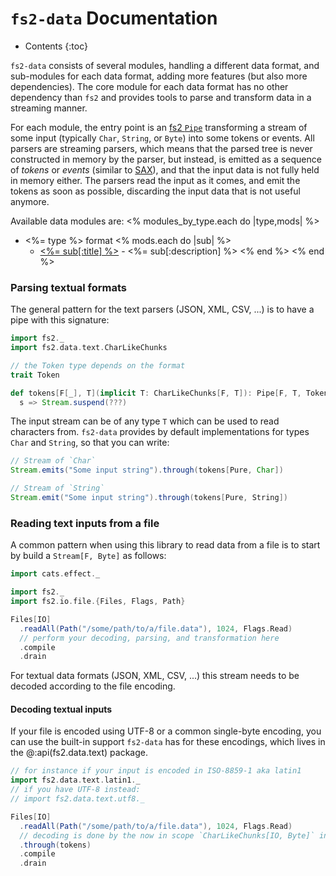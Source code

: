 # `fs2-data` Documentation

* Contents
{:toc}

`fs2-data` consists of several modules, handling a different data format, and sub-modules for each data format, adding more features (but also more dependencies). The core module for each data format has no other dependency than `fs2` and provides tools to parse and transform data in a streaming manner.

For each module, the entry point is an [fs2 `Pipe`][pipe-doc] transforming a stream of some input (typically `Char`, `String`, or `Byte`) into some tokens or events. All parsers are streaming parsers, which means that the parsed tree is never constructed in memory by the parser, but instead, is emitted as a sequence of _tokens_ or _events_ (similar to [SAX][sax]), and that the input data is not fully held in memory either. The parsers read the input as it comes, and emit the tokens as soon as possible, discarding the input data that is not useful anymore.

Available data modules are:
<% modules_by_type.each do |type,mods| %>
 - <%= type %> format
  <% mods.each do |sub| %>
   - [<%= sub[:title] %>](<%= sub.path %>) - <%= sub[:description] %>
  <% end %>
<% end %>

### Parsing textual formats

The general pattern for the text parsers (JSON, XML, CSV, ...) is to have a pipe with this signature:

```scala mdoc
import fs2._
import fs2.data.text.CharLikeChunks

// the Token type depends on the format
trait Token

def tokens[F[_], T](implicit T: CharLikeChunks[F, T]): Pipe[F, T, Token] =
  s => Stream.suspend(???)
```

The input stream can be of any type `T` which can be used to read characters from. `fs2-data` provides by default implementations for types `Char` and `String`, so that you can write:

```scala mdoc
// Stream of `Char`
Stream.emits("Some input string").through(tokens[Pure, Char])

// Stream of `String`
Stream.emit("Some input string").through(tokens[Pure, String])
```

### Reading text inputs from a file

A common pattern when using this library to read data from a file is to start by build a `Stream[F, Byte]` as follows:

```scala mdoc:silent
import cats.effect._

import fs2._
import fs2.io.file.{Files, Flags, Path}

Files[IO]
  .readAll(Path("/some/path/to/a/file.data"), 1024, Flags.Read)
  // perform your decoding, parsing, and transformation here
  .compile
  .drain
```

For textual data formats (JSON, XML, CSV, ...) this stream needs to be decoded according to the file encoding.

#### Decoding textual inputs

If your file is encoded using UTF-8 or a common single-byte encoding, you can use the built-in support `fs2-data` has for these encodings, which lives in the @:api(fs2.data.text) package.

```scala mdoc:silent
// for instance if your input is encoded in ISO-8859-1 aka latin1
import fs2.data.text.latin1._
// if you have UTF-8 instead:
// import fs2.data.text.utf8._

Files[IO]
  .readAll(Path("/some/path/to/a/file.data"), 1024, Flags.Read)
  // decoding is done by the now in scope `CharLikeChunks[IO, Byte]` instance
  .through(tokens)
  .compile
  .drain
```

[pipe-doc]: https://fs2.io/guide.html#statefully-transforming-streams
[sax]: https://en.wikipedia.org/wiki/Simple_API_for_XML
[fs2-decoders]: https://javadoc.io/doc/co.fs2/fs2-core_2.13/latest/fs2/text$.html
[fs2-data-text-api]: /api/fs2/data/text/index.html
